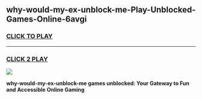 
## why-would-my-ex-unblock-me-Play-Unblocked-Games-Online-6avgi
<h3>
<a href="https://premium76.site?title=why-would-my-ex-unblock-me&ref=25A">CLICK TO PLAY</a></h3>
<hr>

<h3>
<a href="https://premium76.site?title=why-would-my-ex-unblock-me&ref=25A">CLICK 2 PLAY</a>
  
</h3>

<a href="https://premium76.site?title=why-would-my-ex-unblock-me&ref=25A"><img src="https://clearcache.store/games.png"></a>


**why-would-my-ex-unblock-me games unblocked: Your Gateway to Fun and Accessible Online Gaming**
